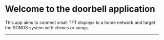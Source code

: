 # Welcome to the doorbell application
This app aims to connect small TFT displays to a home network and target the SONOS system with chimes or songs.

_________________________________
